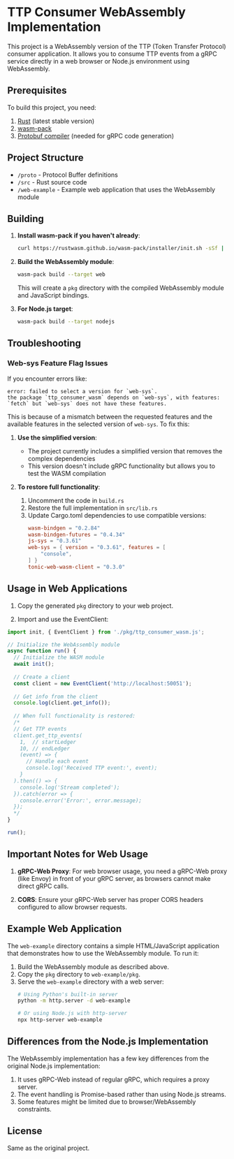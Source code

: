 # TTP Consumer WebAssembly Implementation

This project is a WebAssembly version of the TTP (Token Transfer Protocol) consumer application. It allows you to consume TTP events from a gRPC service directly in a web browser or Node.js environment using WebAssembly.

## Prerequisites

To build this project, you need:

1. [Rust](https://www.rust-lang.org/tools/install) (latest stable version)
2. [wasm-pack](https://rustwasm.github.io/wasm-pack/installer/)
3. [Protobuf compiler](https://grpc.io/docs/protoc-installation/) (needed for gRPC code generation)

## Project Structure

- `/proto` - Protocol Buffer definitions
- `/src` - Rust source code
- `/web-example` - Example web application that uses the WebAssembly module

## Building

1. **Install wasm-pack if you haven't already**:
   ```bash
   curl https://rustwasm.github.io/wasm-pack/installer/init.sh -sSf | sh
   ```

2. **Build the WebAssembly module**:
   ```bash
   wasm-pack build --target web
   ```
   
   This will create a `pkg` directory with the compiled WebAssembly module and JavaScript bindings.

3. **For Node.js target**:
   ```bash
   wasm-pack build --target nodejs
   ```

## Troubleshooting

### Web-sys Feature Flag Issues

If you encounter errors like:

```
error: failed to select a version for `web-sys`.
the package `ttp_consumer_wasm` depends on `web-sys`, with features: `fetch` but `web-sys` does not have these features.
```

This is because of a mismatch between the requested features and the available features in the selected version of `web-sys`. To fix this:

1. **Use the simplified version**:
   - The project currently includes a simplified version that removes the complex dependencies
   - This version doesn't include gRPC functionality but allows you to test the WASM compilation

2. **To restore full functionality**:
   1. Uncomment the code in `build.rs`
   2. Restore the full implementation in `src/lib.rs`
   3. Update Cargo.toml dependencies to use compatible versions:
      ```toml
      wasm-bindgen = "0.2.84"
      wasm-bindgen-futures = "0.4.34"
      js-sys = "0.3.61"
      web-sys = { version = "0.3.61", features = [
          "console",
      ] }
      tonic-web-wasm-client = "0.3.0"
      ```

## Usage in Web Applications

1. Copy the generated `pkg` directory to your web project.

2. Import and use the EventClient:

```javascript
import init, { EventClient } from './pkg/ttp_consumer_wasm.js';

// Initialize the WebAssembly module
async function run() {
  // Initialize the WASM module
  await init();
  
  // Create a client
  const client = new EventClient('http://localhost:50051');
  
  // Get info from the client
  console.log(client.get_info());
  
  // When full functionality is restored:
  /*
  // Get TTP events
  client.get_ttp_events(
    1,  // startLedger
    10, // endLedger
    (event) => {
      // Handle each event
      console.log('Received TTP event:', event);
    }
  ).then(() => {
    console.log('Stream completed');
  }).catch(error => {
    console.error('Error:', error.message);
  });
  */
}

run();
```

## Important Notes for Web Usage

1. **gRPC-Web Proxy**: For web browser usage, you need a gRPC-Web proxy (like Envoy) in front of your gRPC server, as browsers cannot make direct gRPC calls.

2. **CORS**: Ensure your gRPC-Web server has proper CORS headers configured to allow browser requests.

## Example Web Application

The `web-example` directory contains a simple HTML/JavaScript application that demonstrates how to use the WebAssembly module. To run it:

1. Build the WebAssembly module as described above.
2. Copy the `pkg` directory to `web-example/pkg`.
3. Serve the `web-example` directory with a web server:
   ```bash
   # Using Python's built-in server
   python -m http.server -d web-example
   
   # Or using Node.js with http-server
   npx http-server web-example
   ```

## Differences from the Node.js Implementation

The WebAssembly implementation has a few key differences from the original Node.js implementation:

1. It uses gRPC-Web instead of regular gRPC, which requires a proxy server.
2. The event handling is Promise-based rather than using Node.js streams.
3. Some features might be limited due to browser/WebAssembly constraints.

## License

Same as the original project. 
